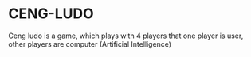 # CENG-LUDO
Ceng ludo is a game, which plays with 4 players that one player is user, other players are computer (Artificial Intelligence)

